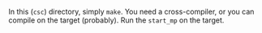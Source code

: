 In this (`csc`) directory, simply `make`. You need a cross-compiler, or you can compile on the target (probably). Run the `start_mp` on the target.
